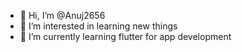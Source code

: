 - 👋 Hi, I’m @Anuj2656
- 👀 I’m interested in learning new things
- 🌱 I’m currently learning flutter for app development 


<!---
Anuj2656/Anuj2656 is a ✨ special ✨ repository because its `README.md` (this file) appears on your GitHub profile.
You can click the Preview link to take a look at your changes.
--->
